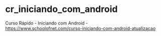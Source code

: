 # cr_iniciando_com_android
Curso Rápido - Iniciando com Android - https://www.schoolofnet.com/curso-iniciando-com-android-atualizacao
